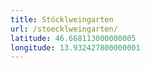 ```yaml
---
title: Stöcklweingarten
url: /stoecklweingarten/
latitude: 46.668113000000005
longitude: 13.932427800000001
---
```

